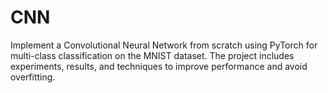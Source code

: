 # CNN
Implement a Convolutional Neural Network from scratch using PyTorch for multi-class classification on the MNIST dataset. The project includes experiments, results, and techniques to improve performance and avoid overfitting.
